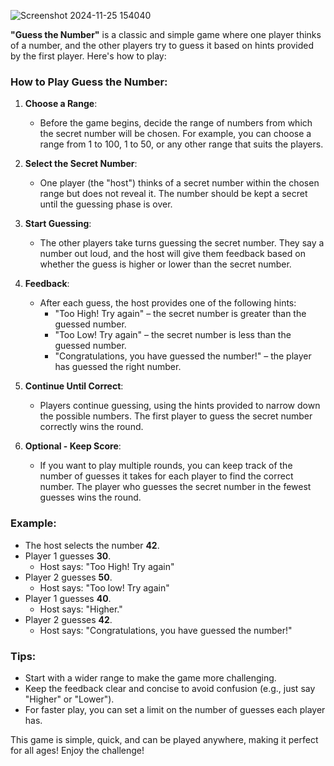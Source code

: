 ![Screenshot 2024-11-25 154040](https://github.com/user-attachments/assets/88ada03a-938d-4cce-9929-853399297767)

**"Guess the Number"** is a classic and simple game where one player thinks of a number, and the other players try to guess it based on hints provided by the first player. Here's how to play:

### How to Play Guess the Number:

1. **Choose a Range**:
   - Before the game begins, decide the range of numbers from which the secret number will be chosen. For example, you can choose a range from 1 to 100, 1 to 50, or any other range that suits the players.
   
2. **Select the Secret Number**:
   - One player (the "host") thinks of a secret number within the chosen range but does not reveal it. The number should be kept a secret until the guessing phase is over.

3. **Start Guessing**:
   - The other players take turns guessing the secret number. They say a number out loud, and the host will give them feedback based on whether the guess is higher or lower than the secret number.

4. **Feedback**:
   - After each guess, the host provides one of the following hints:
     - "Too High! Try again" – the secret number is greater than the guessed number.
     - "Too Low! Try again" – the secret number is less than the guessed number.
     - "Congratulations, you have guessed the number!" – the player has guessed the right number.

5. **Continue Until Correct**:
   - Players continue guessing, using the hints provided to narrow down the possible numbers. The first player to guess the secret number correctly wins the round.

6. **Optional - Keep Score**:
   - If you want to play multiple rounds, you can keep track of the number of guesses it takes for each player to find the correct number. The player who guesses the secret number in the fewest guesses wins the round.

### Example:

- The host selects the number **42**.
- Player 1 guesses **30**.
  - Host says: "Too High! Try again"
- Player 2 guesses **50**.
  - Host says: "Too low! Try again"
- Player 1 guesses **40**.
  - Host says: "Higher."
- Player 2 guesses **42**.
  - Host says: "Congratulations, you have guessed the number!" 

### Tips:
- Start with a wider range to make the game more challenging.
- Keep the feedback clear and concise to avoid confusion (e.g., just say "Higher" or "Lower").
- For faster play, you can set a limit on the number of guesses each player has.

This game is simple, quick, and can be played anywhere, making it perfect for all ages! Enjoy the challenge!
